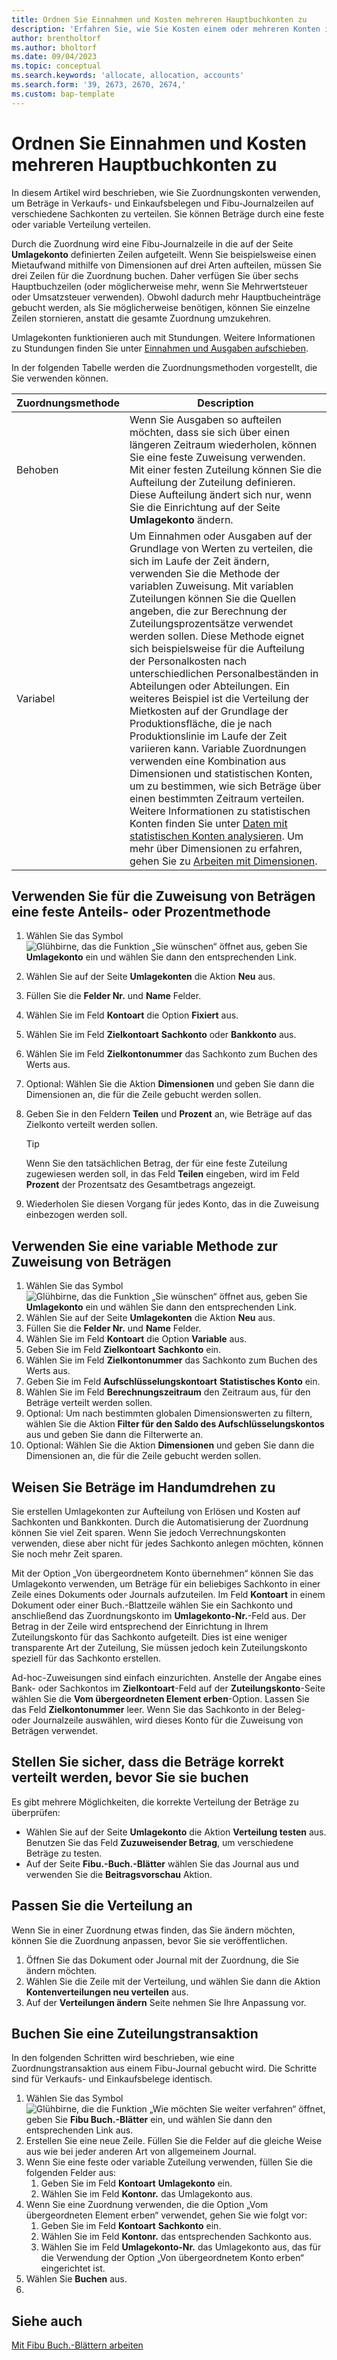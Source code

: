 ```yaml
---
title: Ordnen Sie Einnahmen und Kosten mehreren Hauptbuchkonten zu
description: 'Erfahren Sie, wie Sie Kosten einem oder mehreren Konten in Ihrem Hauptbuch zuordnen.'
author: brentholtorf
ms.author: bholtorf
ms.date: 09/04/2023
ms.topic: conceptual
ms.search.keywords: 'allocate, allocation, accounts'
ms.search.form: '39, 2673, 2670, 2674,'
ms.custom: bap-template
---
```


# Ordnen Sie Einnahmen und Kosten mehreren Hauptbuchkonten zu

In diesem Artikel wird beschrieben, wie Sie Zuordnungskonten verwenden, um Beträge in Verkaufs- und Einkaufsbelegen und Fibu-Journalzeilen auf verschiedene Sachkonten zu verteilen. Sie können Beträge durch eine feste oder variable Verteilung verteilen.  

Durch die Zuordnung wird eine Fibu-Journalzeile in die auf der Seite **Umlagekonto** definierten Zeilen aufgeteilt. Wenn Sie beispielsweise einen Mietaufwand mithilfe von Dimensionen auf drei Arten aufteilen, müssen Sie drei Zeilen für die Zuordnung buchen. Daher verfügen Sie über sechs Hauptbuchzeilen (oder möglicherweise mehr, wenn Sie Mehrwertsteuer oder Umsatzsteuer verwenden). Obwohl dadurch mehr Hauptbucheinträge gebucht werden, als Sie möglicherweise benötigen, können Sie einzelne Zeilen stornieren, anstatt die gesamte Zuordnung umzukehren.

Umlagekonten funktionieren auch mit Stundungen. Weitere Informationen zu Stundungen finden Sie unter [Einnahmen und Ausgaben aufschieben](finance-how-defer-revenue-expenses.md).

In der folgenden Tabelle werden die Zuordnungsmethoden vorgestellt, die Sie verwenden können.

|Zuordnungsmethode  |Description  |
|---------|---------|
|Behoben     | Wenn Sie Ausgaben so aufteilen möchten, dass sie sich über einen längeren Zeitraum wiederholen, können Sie eine feste Zuweisung verwenden. Mit einer festen Zuteilung können Sie die Aufteilung der Zuteilung definieren. Diese Aufteilung ändert sich nur, wenn Sie die Einrichtung auf der Seite **Umlagekonto** ändern.        |
|Variabel     | Um Einnahmen oder Ausgaben auf der Grundlage von Werten zu verteilen, die sich im Laufe der Zeit ändern, verwenden Sie die Methode der variablen Zuweisung. Mit variablen Zuteilungen können Sie die Quellen angeben, die zur Berechnung der Zuteilungsprozentsätze verwendet werden sollen. Diese Methode eignet sich beispielsweise für die Aufteilung der Personalkosten nach unterschiedlichen Personalbeständen in Abteilungen oder Abteilungen. Ein weiteres Beispiel ist die Verteilung der Mietkosten auf der Grundlage der Produktionsfläche, die je nach Produktionslinie im Laufe der Zeit variieren kann. Variable Zuordnungen verwenden eine Kombination aus Dimensionen und statistischen Konten, um zu bestimmen, wie sich Beträge über einen bestimmten Zeitraum verteilen. Weitere Informationen zu statistischen Konten finden Sie unter [Daten mit statistischen Konten analysieren](bi-use-statistical-accounts.md). Um mehr über Dimensionen zu erfahren, gehen Sie zu [Arbeiten mit Dimensionen](finance-dimensions.md).        |

## Verwenden Sie für die Zuweisung von Beträgen eine feste Anteils- oder Prozentmethode

1. Wählen Sie das Symbol ![Glühbirne, das die Funktion „Sie wünschen“ öffnet](media/ui-search/search_small.png "Wie möchten Sie weiter verfahren?") aus, geben Sie **Umlagekonto** ein und wählen Sie dann den entsprechenden Link.  
1. Wählen Sie auf der Seite **Umlagekonten** die Aktion **Neu** aus.
1. Füllen Sie die **Felder Nr.** und **Name** Felder.
1. Wählen Sie im Feld **Kontoart** die Option **Fixiert** aus.
1. Wählen Sie im Feld **Zielkontoart** **Sachkonto** oder **Bankkonto** aus.
1. Wählen Sie im Feld **Zielkontonummer** das Sachkonto zum Buchen des Werts aus.
1. Optional: Wählen Sie die Aktion **Dimensionen** und geben Sie dann die Dimensionen an, die für die Zeile gebucht werden sollen.
1. Geben Sie in den Feldern **Teilen** und **Prozent** an, wie Beträge auf das Zielkonto verteilt werden sollen.
  
   > [!TIP]
   > Wenn Sie den tatsächlichen Betrag, der für eine feste Zuteilung zugewiesen werden soll, in das Feld **Teilen** eingeben, wird im Feld **Prozent** der Prozentsatz des Gesamtbetrags angezeigt.
1. Wiederholen Sie diesen Vorgang für jedes Konto, das in die Zuweisung einbezogen werden soll.

## Verwenden Sie eine variable Methode zur Zuweisung von Beträgen

1. Wählen Sie das Symbol ![Glühbirne, das die Funktion „Sie wünschen“ öffnet](media/ui-search/search_small.png "Wie möchten Sie weiter verfahren?") aus, geben Sie **Umlagekonto** ein und wählen Sie dann den entsprechenden Link.  
1. Wählen Sie auf der Seite **Umlagekonten** die Aktion **Neu** aus.
1. Füllen Sie die **Felder Nr.** und **Name** Felder.
1. Wählen Sie im Feld **Kontoart** die Option **Variable** aus.
1. Geben Sie im Feld **Zielkontoart** **Sachkonto** ein.
1. Wählen Sie im Feld **Zielkontonummer** das Sachkonto zum Buchen des Werts aus.
1. Geben Sie im Feld **Aufschlüsselungskontoart** **Statistisches Konto** ein.
1. Wählen Sie im Feld **Berechnungszeitraum** den Zeitraum aus, für den Beträge verteilt werden sollen.
1. Optional: Um nach bestimmten globalen Dimensionswerten zu filtern, wählen Sie die Aktion **Filter für den Saldo des Aufschlüsselungskontos** aus und geben Sie dann die Filterwerte an.
1. Optional: Wählen Sie die Aktion **Dimensionen** und geben Sie dann die Dimensionen an, die für die Zeile gebucht werden sollen.

## Weisen Sie Beträge im Handumdrehen zu

Sie erstellen Umlagekonten zur Aufteilung von Erlösen und Kosten auf Sachkonten und Bankkonten. Durch die Automatisierung der Zuordnung können Sie viel Zeit sparen. Wenn Sie jedoch Verrechnungskonten verwenden, diese aber nicht für jedes Sachkonto anlegen möchten, können Sie noch mehr Zeit sparen.

Mit der Option „Von übergeordnetem Konto übernehmen“ können Sie das Umlagekonto verwenden, um Beträge für ein beliebiges Sachkonto in einer Zeile eines Dokuments oder Journals aufzuteilen. Im Feld **Kontoart** in einem Dokument oder einer Buch.-Blattzeile wählen Sie ein Sachkonto und anschließend das Zuordnungskonto im **Umlagekonto-Nr.**-Feld aus. Der Betrag in der Zeile wird entsprechend der Einrichtung in Ihrem Zuteilungskonto für das Sachkonto aufgeteilt. Dies ist eine weniger transparente Art der Zuteilung, Sie müssen jedoch kein Zuteilungskonto speziell für das Sachkonto erstellen.

Ad-hoc-Zuweisungen sind einfach einzurichten. Anstelle der Angabe eines Bank- oder Sachkontos im **Zielkontoart**-Feld auf der **Zuteilungskonto**-Seite wählen Sie die **Vom übergeordneten Element erben**-Option. Lassen Sie das Feld **Zielkontonummer** leer. Wenn Sie das Sachkonto in der Beleg- oder Journalzeile auswählen, wird dieses Konto für die Zuweisung von Beträgen verwendet.

## Stellen Sie sicher, dass die Beträge korrekt verteilt werden, bevor Sie sie buchen

Es gibt mehrere Möglichkeiten, die korrekte Verteilung der Beträge zu überprüfen:

* Wählen Sie auf der Seite **Umlagekonto** die Aktion **Verteilung testen** aus. Benutzen Sie das Feld **Zuzuweisender Betrag**, um verschiedene Beträge zu testen.
* Auf der Seite **Fibu.-Buch.-Blätter** wählen Sie das Journal aus und verwenden Sie die **Beitragsvorschau** Aktion.

## Passen Sie die Verteilung an

Wenn Sie in einer Zuordnung etwas finden, das Sie ändern möchten, können Sie die Zuordnung anpassen, bevor Sie sie veröffentlichen.  

1. Öffnen Sie das Dokument oder Journal mit der Zuordnung, die Sie ändern möchten.
1. Wählen Sie die Zeile mit der Verteilung, und wählen Sie dann die Aktion **Kontenverteilungen neu verteilen** aus.
1. Auf der **Verteilungen ändern** Seite nehmen Sie Ihre Anpassung vor.

## Buchen Sie eine Zuteilungstransaktion

In den folgenden Schritten wird beschrieben, wie eine Zuordnungstransaktion aus einem Fibu-Journal gebucht wird. Die Schritte sind für Verkaufs- und Einkaufsbelege identisch.

1. Wählen Sie das Symbol ![Glühbirne, die die Funktion „Wie möchten Sie weiter verfahren“ öffnet](media/ui-search/search_small.png "Was möchten Sie tun?"), geben Sie **Fibu Buch.-Blätter** ein, und wählen Sie dann den entsprechenden Link aus.  
1. Erstellen Sie eine neue Zeile. Füllen Sie die Felder auf die gleiche Weise aus wie bei jeder anderen Art von allgemeinem Journal.
1. Wenn Sie eine feste oder variable Zuteilung verwenden, füllen Sie die folgenden Felder aus:
    1. Geben Sie im Feld **Kontoart** **Umlagekonto** ein.
    1. Wählen Sie im Feld **Kontonr.** das Umlagekonto aus.
1. Wenn Sie eine Zuordnung verwenden, die die Option „Vom übergeordneten Element erben“ verwendet, gehen Sie wie folgt vor:
    1. Geben Sie im Feld **Kontoart** **Sachkonto** ein.
    1. Wählen Sie im Feld **Kontonr.** das entsprechenden Sachkonto aus.
    1. Wählen Sie im Feld **Umlagekonto-Nr.** das Umlagekonto aus, das für die Verwendung der Option „Von übergeordnetem Konto erben“ eingerichtet ist. 
1. Wählen Sie **Buchen** aus.
1. 

## Siehe auch

[Mit Fibu Buch.-Blättern arbeiten](ui-work-general-journals.md)  